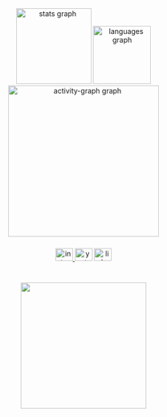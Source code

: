 <div align="center">
  <img src="https://github-readme-stats.vercel.app/api?username=VictorSunn&hide_title=false&hide_rank=false&show_icons=true&include_all_commits=true&count_private=true&disable_animations=false&theme=gruvbox_light&locale=en&hide_border=true&order=1" height="150" alt="stats graph"  />
  <img src="https://github-readme-stats.vercel.app/api/top-langs?username=VictorSunn&locale=en&hide_title=false&layout=compact&card_width=320&langs_count=5&theme=gruvbox_light&hide_border=true&order=2" height="115" alt="languages graph"  />
  <img src="https://github-readme-activity-graph.vercel.app/graph?username=VictorSunn&radius=15&theme=tokyo-day&area=true&order=5&hide_border=true&hide_title=false" height="300" alt="activity-graph graph"  />
</div>

###

<div align="center">
  <a href="https://www.instagram.com/victorsunn99/" target="_blank">
    <img src="https://raw.githubusercontent.com/maurodesouza/profile-readme-generator/master/src/assets/icons/social/instagram/default.svg" width="35" height="25" alt="instagram logo"  />
  </a>
  <img src="https://raw.githubusercontent.com/maurodesouza/profile-readme-generator/master/src/assets/icons/social/youtube/default.svg" width="35" height="25" alt="youtube logo"  />
  <a href="https://www.linkedin.com/in/victor-alexandre-372b2a258/" target="_blank">
    <img src="https://raw.githubusercontent.com/maurodesouza/profile-readme-generator/master/src/assets/icons/social/linkedin/default.svg" width="35" height="25" alt="linkedin logo"  />
  </a>
</div>

###

<br clear="both">

<div align="center">
  <img height="250" src="https://i.pinimg.com/originals/a3/a7/24/a3a7247a0e700d803046d76edd9c78cf.gif"  />
</div>

###
